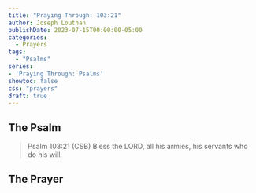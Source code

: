 ```yaml
---
title: "Praying Through: 103:21"
author: Joseph Louthan
publishDate: 2023-07-15T00:00:00-05:00
categories:
  - Prayers
tags:
  - "Psalms"
series:
- 'Praying Through: Psalms'
showtoc: false
css: "prayers"
draft: true
---
```

## The Psalm

>Psalm 103:21 (CSB) Bless the LORD, all his armies, his servants who do his will. 

## The Prayer

<div style="font-variant: small-caps;">

</div>

```text

```
